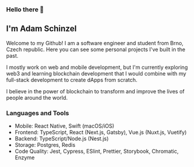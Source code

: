 ### Hello there 👋
## I'm Adam Schinzel

Welcome to my Github! I am a software engineer and student from Brno, Czech republic. Here you can see some personal projects I've built in the past. 

I mostly work on web and mobile development, but I'm currently exploring web3 and learning blockchain development that I would combine with my full-stack development to create dApps from scratch.

I believe in the power of blockchain to transform and improve the lives of people around the world.

### Languages and Tools

- Mobile: React Native, Swift (macOS/iOS)
- Frontend: TypeScript, React (Next.js, Gatsby), Vue.js (Nuxt.js, Vuetify)
- Backend: TypeScript/Node.js (Nest.js)
- Storage: Postgres, Redis
- Code Quality: Jest, Cypress, ESlint, Prettier, Storybook, Chromatic, Enzyme
